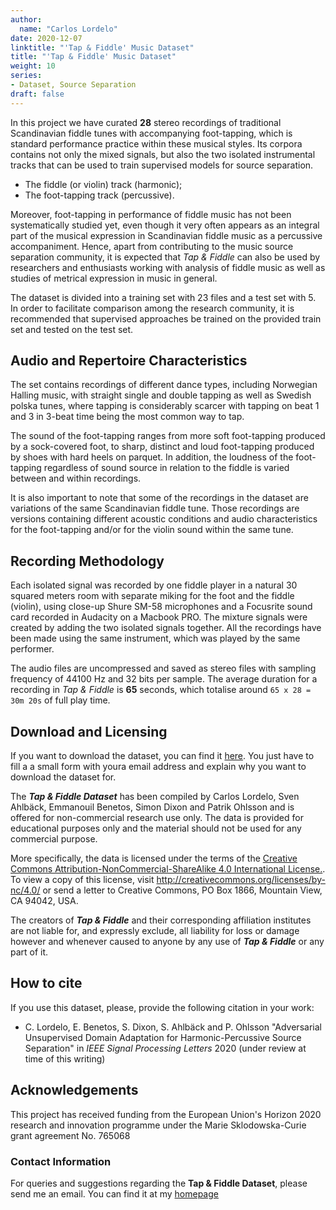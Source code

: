 ```yaml
---
author:
  name: "Carlos Lordelo"
date: 2020-12-07
linktitle: "'Tap & Fiddle' Music Dataset"
title: "'Tap & Fiddle' Music Dataset"
weight: 10
series:
- Dataset, Source Separation
draft: false
---
```


In this project we have curated **28** stereo recordings of traditional Scandinavian fiddle tunes with accompanying foot-tapping, which is standard performance practice within these musical styles. Its corpora contains not only the mixed signals, but also the two isolated instrumental tracks that can be used to train supervised models for source separation.

* The fiddle (or violin) track (harmonic); 
* The foot-tapping track (percussive).  

Moreover, foot-tapping in performance of fiddle music has not been systematically studied yet, even though it very often appears as an integral part of the musical expression in Scandinavian fiddle music as a percussive accompaniment. Hence, apart from contributing to the music source separation community, it is expected that _Tap & Fiddle_ can also be used by researchers and enthusiasts working with analysis of fiddle music as well as studies of metrical expression in music in general.

The dataset is divided into a training set with 23 files and a test set with 5. In order to facilitate comparison among the research community, it is recommended that supervised approaches be trained on the provided train set and tested on the test set.

## Audio and Repertoire Characteristics
The set contains recordings of different dance types, including Norwegian Halling music, with straight single and double tapping as well as Swedish polska tunes, where tapping is considerably scarcer with tapping on beat 1 and 3 in 3-beat time being the most common way to tap. 

The sound of the foot-tapping ranges from more soft foot-tapping produced by a sock-covered foot, to sharp, distinct and loud foot-tapping produced by shoes with hard heels on parquet. In addition, the loudness of the foot-tapping regardless of sound source in relation to the fiddle is varied between and within recordings.

It is also important to note that some of the recordings in the dataset are variations of the same Scandinavian fiddle tune. Those recordings are versions containing different acoustic conditions and audio characteristics for the foot-tapping and/or for the violin sound within the same tune.

## Recording Methodology
Each isolated signal was recorded by one fiddle player in a natural 30 squared meters room with separate miking for the foot and the fiddle (violin), using close-up Shure SM-58 microphones and a Focusrite sound card recorded in Audacity on a Macbook PRO. The mixture signals were created by adding the two isolated signals together. All the recordings have been made using the same instrument, which was played by the same performer. 

The audio files are uncompressed and saved as stereo files with sampling frequency of 44100 Hz and 32 bits per sample. The average duration for a recording in _Tap & Fiddle_ is __65__ seconds, which totalise around `65 x 28 = 30m 20s` of full play time.

## Download and Licensing
If you want to download the dataset, you can find it [here](https://zenodo.org/record/4308731). You just have to fill a a small form with youra email address and explain why you want to download the dataset for.

The ___Tap & Fiddle Dataset___ has been compiled by Carlos Lordelo, Sven Ahlbäck, Emmanouil Benetos, Simon Dixon and Patrik Ohlsson and is offered for non-commercial research use only. The data is provided for educational purposes only and the material should not be used for any commercial purpose.

More specifically, the data is licensed under the terms of the [Creative Commons Attribution-NonCommercial-ShareAlike 4.0 International License.](http://creativecommons.org/licenses/by-nc-sa/4.0/). To view a copy of this license, visit <http://creativecommons.org/licenses/by-nc/4.0/> or send a letter to Creative Commons, PO Box 1866, Mountain View, CA 94042, USA. 

The creators of ___Tap & Fiddle___ and their corresponding affiliation institutes are not liable for, and expressly exclude, all liability for loss or damage however and whenever caused to anyone by any use of ___Tap & Fiddle___ or any part of it. 

## How to cite
If you use this dataset, please, provide the following citation in your work:

- C. Lordelo, E. Benetos, S. Dixon, S. Ahlbäck and P. Ohlsson "Adversarial Unsupervised Domain Adaptation for Harmonic-Percussive Source Separation" in *IEEE Signal Processing Letters* 2020 (under review at time of this writing)

## Acknowledgements
This project has received funding from the European Union's Horizon 2020 research and innovation programme under the Marie Sklodowska-Curie grant agreement No. 765068

### Contact Information
For queries and suggestions regarding the __Tap & Fiddle Dataset__, please send me an email. You can find it at my [homepage](/) 